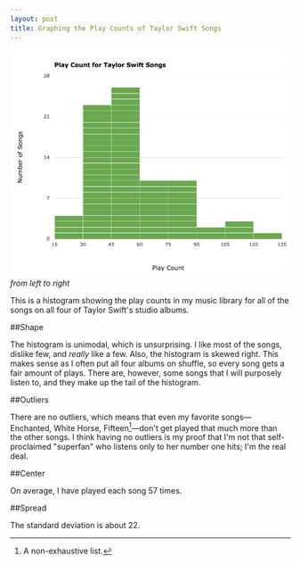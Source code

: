 ```yaml
---
layout: post
title: Graphing the Play Counts of Taylor Swift Songs
---
```


![Play Counts of Taylor Swift Songs](/assets/2014/09/play-counts-taylor-swift.png)
*from left to right*

This is a histogram showing the play counts in my music library for all of the songs on all four of Taylor Swift's studio albums.

##Shape

The histogram is unimodal, which is unsurprising. I like most of the songs, dislike few, and *really* like a few. Also, the histogram is skewed right. This makes sense as I often put all four albums on shuffle, so every song gets a fair amount of plays. There are, however, some songs that I will purposely listen to, and they make up the tail of the histogram.

##Outliers

There are no outliers, which means that even my favorite songs—Enchanted, White Horse, Fifteen[^1]—don't get played that much more than the other songs. I think having no outliers is my proof that I'm not that self-proclaimed "superfan" who listens only to her number one hits; I'm the real deal.

##Center

On average, I have played each song 57 times.

##Spread

The standard deviation is about 22.

[^1]: A non-exhaustive list.
